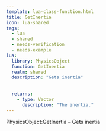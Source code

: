 ```yaml
---
template: lua-class-function.html
title: GetInertia
icon: lua-shared
tags:
  - lua
  - shared
  - needs-verification
  - needs-example
lua:
  library: PhysicsObject
  function: GetInertia
  realm: shared
  description: "Gets inertia"
  
  
  returns:
    - type: Vector
      description: "The inertia."
---
```


<div class="lua__search__keywords">
PhysicsObject:GetInertia &#x2013; Gets inertia
</div>

